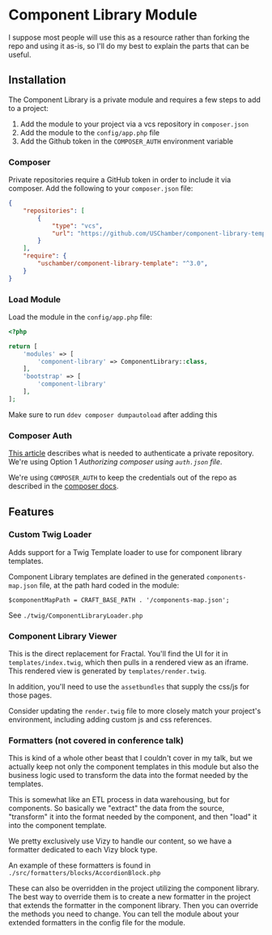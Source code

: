 # Component Library Module

I suppose most people will use this as a resource rather than forking the repo and using it as-is, 
so I'll do my best to explain the parts that can be useful.

## Installation

The Component Library is a private module and requires a few steps to add to a project:

1. Add the module to your project via a vcs repository in `composer.json`
2. Add the module to the `config/app.php` file
3. Add the Github token in the `COMPOSER_AUTH` environment variable

### Composer

Private repositories require a GitHub token in order to include it via composer. Add the following to your `composer.json` file:

``` json
{
    "repositories": [
        {
            "type": "vcs",
            "url": "https://github.com/USChamber/component-library-template"
        }
    ],
    "require": {
        "uschamber/component-library-template": "^3.0",
    }
}
```

### Load Module

Load the module in the `config/app.php` file:

``` php
<?php

return [
    'modules' => [
        'component-library' => ComponentLibrary::class,
    ],
    'bootstrap' => [
        'component-library'
    ],
];
```

Make sure to run `ddev composer dumpautoload` after adding this

### Composer Auth

[This article](https://dudi.dev/composer-private-packages-github-repository) describes what is needed to authenticate a private repository. We're using Option 1 _Authorizing composer using `auth.json`
file_.

We're using `COMPOSER_AUTH` to keep the credentials out of the repo as described in
the [composer docs](https://getcomposer.org/doc/articles/authentication-for-private-packages.md#authentication-using-the-composer-auth-environment-variable).

## Features

### Custom Twig Loader

Adds support for a Twig Template loader to use for component library templates.

Component Library templates are defined in the generated `components-map.json` file,
at the path hard coded in the module:

```
$componentMapPath = CRAFT_BASE_PATH . '/components-map.json';
```

See `./twig/ComponentLibraryLoader.php`

### Component Library Viewer

This is the direct replacement for Fractal. You'll find the UI for it in `templates/index.twig`, which then pulls 
in a rendered view as an iframe. This rendered view is generated by `templates/render.twig`. 

In addition, you'll need to use the `assetbundles` that supply the css/js for those pages. 

Consider updating the `render.twig` file to more closely match your project's environment, including adding custom
js and css references.

### Formatters (not covered in conference talk)

This is kind of a whole other beast that I couldn't cover in my talk, but we actually keep 
not only the component templates in this module but also the business logic used to transform 
the data into the format needed by the templates.

This is somewhat like an ETL process in data warehousing, but for components. So basically we "extract"
the data from the source, "transform" it into the format needed by the component, and then "load" it into
the component template.

We pretty exclusively use Vizy to handle our content, so we have a formatter dedicated to each Vizy block type.

An example of these formatters is found in `./src/formatters/blocks/AccordionBlock.php`

These can also be overridden in the project utilizing the component library. The best way to override them is to
create a new formatter in the project that extends the formatter in the component library. Then you can override
the methods you need to change. You can tell the module about your extended formatters in the config file for the
module. 

